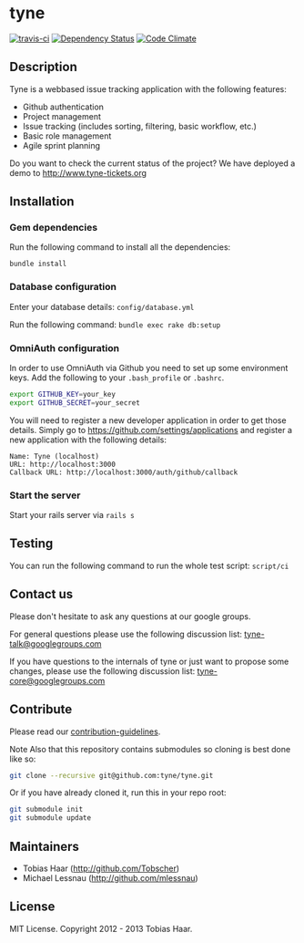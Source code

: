 # tyne

[![travis-ci](https://secure.travis-ci.org/tyne/tyne.png)](http://travis-ci.org/#!/tyne/tyne) [![Dependency Status](https://gemnasium.com/tyne/tyne.png)](https://gemnasium.com/tyne/tyne) [![Code Climate](https://codeclimate.com/github/tyne/tyne.png)](https://codeclimate.com/github/tyne/tyne)

## Description

Tyne is a webbased issue tracking application with the following features:
* Github authentication
* Project management
* Issue tracking (includes sorting, filtering, basic workflow, etc.)
* Basic role management
* Agile sprint planning

Do you want to check the current status of the project? We have deployed a demo to http://www.tyne-tickets.org

## Installation

### Gem dependencies

Run the following command to install all the dependencies:
```
bundle install
```

### Database configuration

Enter your database details: ```config/database.yml```

Run the following command: ```bundle exec rake db:setup```

### OmniAuth configuration

In order to use OmniAuth via Github you need to set up some environment keys. Add the following to your ```.bash_profile``` or ```.bashrc```.

```bash
export GITHUB_KEY=your_key
export GITHUB_SECRET=your_secret
```

You will need to register a new developer application in order to get those details. Simply go to https://github.com/settings/applications and register a new application with the following details:

```
Name: Tyne (localhost)
URL: http://localhost:3000
Callback URL: http://localhost:3000/auth/github/callback
```

### Start the server

Start your rails server via ```rails s```

## Testing

You can run the following command to run the whole test script: ```script/ci```

## Contact us

Please don't hesitate to ask any questions at our google groups.

For general questions please use the following discussion list: [tyne-talk@googlegroups.com](http://groups.google.com/group/tyne-talk)

If you have questions to the internals of tyne or just want to propose some changes, please use the following discussion list: [tyne-core@googlegroups.com](http://groups.google.com/group/tyne-core)

## Contribute

Please read our [contribution-guidelines](https://github.com/tyne/tyne/blob/master/CONTRIBUTING.md).

Note Also that this repository contains submodules so cloning is best done like so:

```bash
git clone --recursive git@github.com:tyne/tyne.git
```

Or if you have already cloned it, run this in your repo root:

```bash
git submodule init
git submodule update
```


## Maintainers

* Tobias Haar (http://github.com/Tobscher)
* Michael Lessnau (http://github.com/mlessnau)

## License

MIT License. Copyright 2012 - 2013 Tobias Haar.
